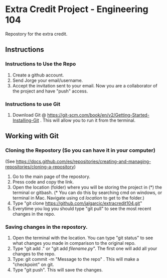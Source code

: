 # Extra Credit Project - Engineering 104

Repostory for the extra credit.

## Instructions 

### Instructions to Use the Repo 
1. Create a github account.
2. Send Jorge your email/username.
3. Accept the invitation sent to your email. Now you are a collaborator of the project and have "push" access.

### Instructions to use Git
1. Download Git @ https://git-scm.com/book/en/v2/Getting-Started-Installing-Git . This will allow you to run it from the terminal.

## Working with Git

### Cloning the Repostory (So you can have it in your computer)
(See https://docs.github.com/es/repositories/creating-and-managing-repositories/cloning-a-repository)
1. Go to the main page of the repostory.
2. Press code and copy the link.
3. Open the location (folder) where you will be storing the project in (\*) the terminal or gitbash.
(* You can do this by searching cmd on windows, or terminal in Mac. Navigate using cd *location* to get to the folder.)
5. Type "git clone https://github.com/jalgarcic/extracredit104.git"
6. Everytime you log you should type "git pull" to see the most recent changes in the repo.

### Saving changes in the repostory.
1. Open the terminal with the location. You can type "git status" to see what changes you made in comparison to the original repo.
2. Type "git add ." or "git add *filename.py*". The first one will add all your changes to the repo.
3. Type: git commit -m "Message to the repo" . This will make a "checkpoint" on git.
4. Type "git push". This will save the changes. 
